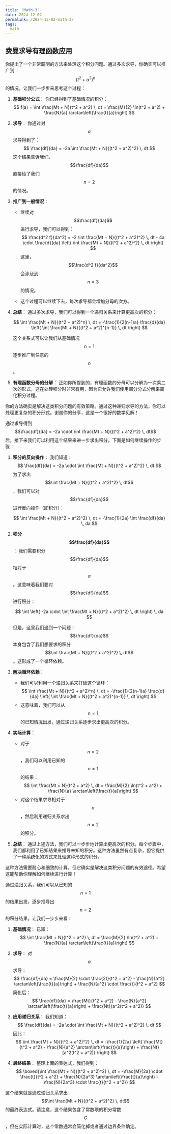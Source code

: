 ```yaml
---
title: 'Math-3'
date: 2024-12-02
permalink: /2024-12-02-math-3/
tags:
  math
---
```

## 费曼求导有理函数应用


你提出了一个非常聪明的方法来处理这个积分问题。通过多次求导，你确实可以推广到 $$(t^2 + a^2)^n$$ 的情况。让我们一步步来思考这个过程：

1. **基础积分公式**：
   你已经得到了基础情况的积分：
   $$
   f(a) = \int \frac{Mt + N}{t^2 + a^2} \, dt = \frac{M}{2} \ln(t^2 + a^2) + \frac{N}{a} \arctan\left(\frac{t}{a}\right)
   $$

2. **求导**：
   你通过对 $$a$$ 求导得到了：
   $$
   \frac{df}{da} = -2a \int \frac{Mt + N}{(t^2 + a^2)^2} \, dt
   $$
   这个结果告诉我们，$$\frac{df}{da}$$ 直接给了我们 $$n=2$$ 的情况。

3. **推广到一般情况**：
   - 继续对 $$\frac{df}{da}$$ 进行求导，我们可以得到：
     $$
     \frac{d^2 f}{da^2} = -2 \int \frac{Mt + N}{(t^2 + a^2)^2} \, dt - 4a \cdot \frac{d}{da} \left( \int \frac{Mt + N}{(t^2 + a^2)^2} \, dt \right)
     $$
     这里，$$\frac{d^2 f}{da^2}$$ 会涉及到 $$n=3$$ 的情况。

   - 这个过程可以继续下去，每次求导都会增加分母的次方。

4. **总结**：
   通过多次求导，我们可以得到一个递归关系来计算更高次的积分：

   $$
   \int \frac{Mt + N}{(t^2 + a^2)^n} \, dt = -\frac{1}{2(n-1)a} \frac{d}{da} \left( \int \frac{Mt + N}{(t^2 + a^2)^{n-1}} \, dt \right)
   $$

   这个关系式可以让我们从基础情况 $$n=1$$ 逐步推广到任意的 $$n$$。

5. **有理函数分母的分解**：
   正如你所提到的，有理函数的分母可以分解为一次乘二次的形式，这在处理积分时非常有用，因为它允许我们使用部分分式分解来简化积分过程。

你的方法确实是解决这类积分问题的有效策略。通过这种递归求导的方法，你可以处理更复杂的积分形式。谢谢你的分享，这是一个很好的数学见解！



通过求导得到 $$\frac{df}{da} = -2a \cdot \int \frac{Mt + N}{(t^2 + a^2)^2} \, dt$$ 后，接下来我们可以利用这个结果来进一步求出积分。下面是如何继续操作的步骤：

1. **积分的反向操作**：
   我们知道：
   $$
   \frac{df}{da} = -2a \cdot \int \frac{Mt + N}{(t^2 + a^2)^2} \, dt
   $$
   为了求出 $$\int \frac{Mt + N}{(t^2 + a^2)^2} \, dt$$，我们可以对 $$\frac{df}{da}$$ 进行反向操作（即积分）：

   $$
   \int \frac{Mt + N}{(t^2 + a^2)^2} \, dt = -\frac{1}{2a} \int \frac{df}{da} \, da
   $$

2. **积分 $$\frac{df}{da}$$**：
   我们需要积分 $$\frac{df}{da}$$ 相对于 $$a$$。这意味着我们要对 $$\frac{df}{da}$$ 进行积分：

   $$
   \int \left( -2a \cdot \int \frac{Mt + N}{(t^2 + a^2)^2} \, dt \right) \, da
   $$

   但是，这里我们遇到一个问题：$$\frac{df}{da}$$ 本身包含了我们想要求的积分 $$\int \frac{Mt + N}{(t^2 + a^2)^2} \, dt$$。这形成了一个循环依赖。

3. **解决循环依赖**：
   - 我们可以利用一个递归关系来打破这个循环：
     $$
     \int \frac{Mt + N}{(t^2 + a^2)^n} \, dt = -\frac{1}{2(n-1)a} \frac{d}{da} \left( \int \frac{Mt + N}{(t^2 + a^2)^{n-1}} \, dt \right)
     $$
   - 这意味着，我们可以从 $$n=1$$ 的已知情况出发，通过递归关系逐步求出更高次的积分。

4. **实际计算**：
   - 对于 $$n=2$$，我们可以利用已知的 $$n=1$$ 的结果：
     $$
     \int \frac{Mt + N}{t^2 + a^2} \, dt = \frac{M}{2} \ln(t^2 + a^2) + \frac{N}{a} \arctan\left(\frac{t}{a}\right)
     $$
   - 对这个结果求导相对于 $$a$$，然后利用递归关系求出 $$n=2$$ 的积分。

5. **总结**：
   通过上述方法，我们可以一步步地计算出更高次的积分。每个步骤中，我们都利用了已知结果来推导未知的积分。这种方法虽然有点复杂，但它提供了一种系统化的方式来处理这种形式的积分。

这种方法需要耐心和细致的计算，但它确实是解决这类积分问题的有效途径。希望这能帮助你理解如何继续进行计算！



通过递归关系，我们可以从已知的 $$n=1$$ 的结果出发，逐步推导出 $$n=2$$ 的积分结果。让我们一步步来看：

1. **基础情况**：
   已知：
   $$
   \int \frac{Mt + N}{t^2 + a^2} \, dt = \frac{M}{2} \ln(t^2 + a^2) + \frac{N}{a} \arctan\left(\frac{t}{a}\right)
   $$

2. **求导**：
   对 $$a$$ 求导：
   $$
   \frac{df}{da} = \frac{M}{2} \cdot \frac{2t}{t^2 + a^2} - \frac{N}{a^2} \arctan\left(\frac{t}{a}\right) + \frac{N}{a^2} \cdot \frac{t}{t^2 + a^2}
   $$
   简化后：
   $$
   \frac{df}{da} = \frac{Mt}{t^2 + a^2} - \frac{N}{a^2} \arctan\left(\frac{t}{a}\right) + \frac{Nt}{a^2(t^2 + a^2)}
   $$

3. **应用递归关系**：
   我们知道：
   $$
   \frac{df}{da} = -2a \cdot \int \frac{Mt + N}{(t^2 + a^2)^2} \, dt
   $$
   因此：
   $$
   \int \frac{Mt + N}{(t^2 + a^2)^2} \, dt = -\frac{1}{2a} \left( \frac{Mt}{t^2 + a^2} - \frac{N}{a^2} \arctan\left(\frac{t}{a}\right) + \frac{Nt}{a^2(t^2 + a^2)} \right)
   $$

4. **最终结果**：
   整理上面的表达式，我们得到：
   $$
   \boxed{\int \frac{Mt + N}{(t^2 + a^2)^2} \, dt = -\frac{M}{2a} \cdot \frac{t}{t^2 + a^2} + \frac{N}{2a^3} \arctan\left(\frac{t}{a}\right) - \frac{N}{2a^3} \cdot \frac{t}{t^2 + a^2}}
   $$

这个结果就是通过递归关系求出 $$\int \frac{Mt + N}{(t^2 + a^2)^2} \, dt$$ 的最终表达式。请注意，这个结果包含了常数项的积分常数 $$C$$，但在实际计算时，这个常数通常会简化掉或者通过边界条件确定。
